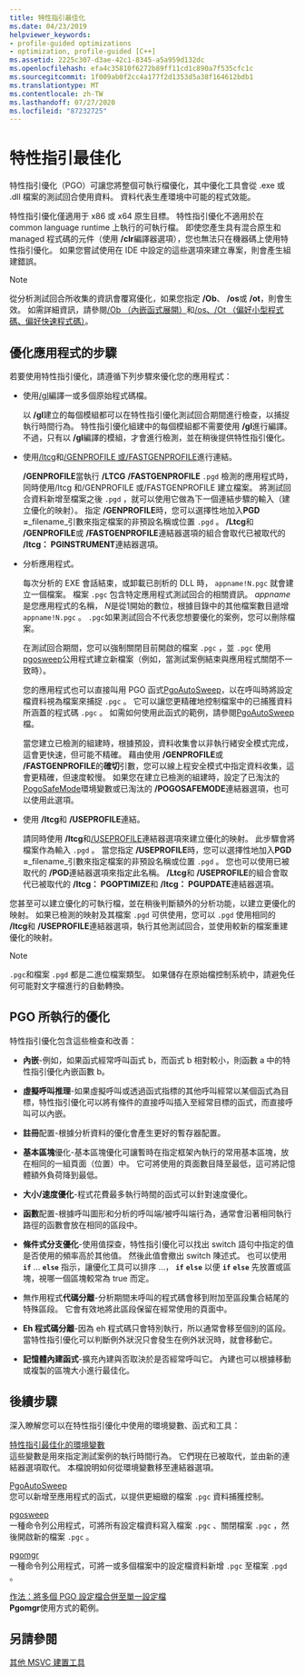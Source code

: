 ```yaml
---
title: 特性指引最佳化
ms.date: 04/23/2019
helpviewer_keywords:
- profile-guided optimizations
- optimization, profile-guided [C++]
ms.assetid: 2225c307-d3ae-42c1-8345-a5a959d132dc
ms.openlocfilehash: efa4c35810f6272b89ff11cd1c890a7f535cfc1c
ms.sourcegitcommit: 1f009ab0f2cc4a177f2d1353d5a38f164612bdb1
ms.translationtype: MT
ms.contentlocale: zh-TW
ms.lasthandoff: 07/27/2020
ms.locfileid: "87232725"
---
```

# <a name="profile-guided-optimizations"></a>特性指引最佳化

特性指引優化（PGO）可讓您將整個可執行檔優化，其中優化工具會從 .exe 或 .dll 檔案的測試回合使用資料。 資料代表生產環境中可能的程式效能。

特性指引優化僅適用于 x86 或 x64 原生目標。 特性指引優化不適用於在 common language runtime 上執行的可執行檔。 即使您產生具有混合原生和 managed 程式碼的元件（使用 **/clr**編譯器選項），您也無法只在機器碼上使用特性指引優化。 如果您嘗試使用在 IDE 中設定的這些選項來建立專案，則會產生組建錯誤。

> [!NOTE]
> 從分析測試回合所收集的資訊會覆寫優化，如果您指定 **/Ob**、 **/os**或 **/ot**，則會生效。 如需詳細資訊，請參閱[/Ob （內嵌函式展開）](reference/ob-inline-function-expansion.md)和[/os、/Ot （偏好小型程式碼、偏好快速程式碼）](reference/os-ot-favor-small-code-favor-fast-code.md)。

## <a name="steps-to-optimize-your-app"></a>優化應用程式的步驟

若要使用特性指引優化，請遵循下列步驟來優化您的應用程式：

- 使用[/gl](reference/gl-whole-program-optimization.md)編譯一或多個原始程式碼檔。

   以 **/gl**建立的每個模組都可以在特性指引優化測試回合期間進行檢查，以捕捉執行時間行為。 特性指引優化組建中的每個模組都不需要使用 **/gl**進行編譯。 不過，只有以 **/gl**編譯的模組，才會進行檢測，並在稍後提供特性指引優化。

- 使用[/ltcg](reference/ltcg-link-time-code-generation.md)和[/GENPROFILE 或/FASTGENPROFILE](reference/genprofile-fastgenprofile-generate-profiling-instrumented-build.md)進行連結。

   **/GENPROFILE**當執行 **/LTCG** **/FASTGENPROFILE** `.pgd` 檢測的應用程式時，同時使用/ltcg 和/GENPROFILE 或/FASTGENPROFILE 建立檔案。 將測試回合資料新增至檔案之後 `.pgd` ，就可以使用它做為下一個連結步驟的輸入（建立優化的映射）。 指定 **/GENPROFILE**時，您可以選擇性地加入**PGD =**_filename_引數來指定檔案的非預設名稱或位置 `.pgd` 。 **/Ltcg**和 **/GENPROFILE**或 **/FASTGENPROFILE**連結器選項的組合會取代已被取代的 **/ltcg： PGINSTRUMENT**連結器選項。

- 分析應用程式。

   每次分析的 EXE 會話結束，或卸載已剖析的 DLL 時， `appname!N.pgc` 就會建立一個檔案。 檔案 `.pgc` 包含特定應用程式測試回合的相關資訊。 *appname*是您應用程式的名稱， *N*是從1開始的數位，根據目錄中的其他檔案數目遞增 `appname!N.pgc` 。 `.pgc`如果測試回合不代表您想要優化的案例，您可以刪除檔案。

   在測試回合期間，您可以強制關閉目前開啟的檔案 `.pgc` ，並 `.pgc` 使用[pgosweep](pgosweep.md)公用程式建立新檔案（例如，當測試案例結束與應用程式關閉不一致時）。

   您的應用程式也可以直接叫用 PGO 函式[PgoAutoSweep](pgoautosweep.md)，以在呼叫時將設定檔資料視為檔案來捕捉 `.pgc` 。 它可以讓您更精確地控制檔案中的已捕獲資料所涵蓋的程式碼 `.pgc` 。 如需如何使用此函式的範例，請參閱[PgoAutoSweep](pgoautosweep.md)檔。

   當您建立已檢測的組建時，根據預設，資料收集會以非執行緒安全模式完成，這會更快速，但可能不精確。 藉由使用 **/GENPROFILE**或 **/FASTGENPROFILE**的**確切**引數，您可以線上程安全模式中指定資料收集，這會更精確，但速度較慢。 如果您在建立已檢測的組建時，設定了已淘汰的[PogoSafeMode](environment-variables-for-profile-guided-optimizations.md#pogosafemode)環境變數或已淘汰的 **/POGOSAFEMODE**連結器選項，也可以使用此選項。

- 使用 **/ltcg**和 **/USEPROFILE**連結。

   請同時使用 **/ltcg**和[/USEPROFILE](reference/useprofile.md)連結器選項來建立優化的映射。 此步驟會將檔案作為輸入 `.pgd` 。 當您指定 **/USEPROFILE**時，您可以選擇性地加入**PGD =**_filename_引數來指定檔案的非預設名稱或位置 `.pgd` 。 您也可以使用已被取代的 **/PGD**連結器選項來指定此名稱。 **/Ltcg**和 **/USEPROFILE**的組合會取代已被取代的 **/ltcg： PGOPTIMIZE**和 **/ltcg： PGUPDATE**連結器選項。

您甚至可以建立優化的可執行檔，並在稍後判斷額外的分析功能，以建立更優化的映射。 如果已檢測的映射及其檔案 `.pgd` 可供使用，您可以 `.pgd` 使用相同的 **/ltcg**和 **/USEPROFILE**連結器選項，執行其他測試回合，並使用較新的檔案重建優化的映射。

> [!NOTE]
> `.pgc`和檔案 `.pgd` 都是二進位檔案類型。 如果儲存在原始檔控制系統中，請避免任何可能對文字檔進行的自動轉換。

## <a name="optimizations-performed-by-pgo"></a>PGO 所執行的優化

特性指引優化包含這些檢查和改善：

- **內嵌**-例如，如果函式經常呼叫函式 b，而函式 b 相對較小，則函數 a 中的特性指引優化內嵌函數 b。

- **虛擬呼叫推理**-如果虛擬呼叫或透過函式指標的其他呼叫經常以某個函式為目標，特性指引優化可以將有條件的直接呼叫插入至經常目標的函式，而直接呼叫可以內嵌。

- **註冊**配置-根據分析資料的優化會產生更好的暫存器配置。

- **基本區塊**優化-基本區塊優化可讓暫時在指定框架內執行的常用基本區塊，放在相同的一組頁面（位置）中。 它可將使用的頁面數目降至最低，這可將記憶體額外負荷降到最低。

- **大小/速度優化**-程式花費最多執行時間的函式可以針對速度優化。

- **函數**配置-根據呼叫圖形和分析的呼叫端/被呼叫端行為，通常會沿著相同執行路徑的函數會放在相同的區段中。

- **條件式分支優化**-使用值探查，特性指引優化可以找出 switch 語句中指定的值是否使用的頻率高於其他值。  然後此值會撤出 switch 陳述式。  也可以使用 **`if`** ... **`else`** 指示，讓優化工具可以排序 ...， **`if`** **`else`** 以便 **`if`** **`else`** 先放置或區塊，視哪一個區塊較常為 true 而定。

- 無作用程式**代碼分離**-分析期間未呼叫的程式碼會移到附加至區段集合結尾的特殊區段。 它會有效地將此區段保留在經常使用的頁面中。

- **Eh 程式碼分離**-因為 eh 程式碼只會特別執行，所以通常會移至個別的區段。 當特性指引優化可以判斷例外狀況只會發生在例外狀況時，就會移動它。

- **記憶體內建函式**-擴充內建與否取決於是否經常呼叫它。 內建也可以根據移動或複製的區塊大小進行最佳化。

## <a name="next-steps"></a>後續步驟

深入瞭解您可以在特性指引優化中使用的環境變數、函式和工具：

[特性指引最佳化的環境變數](environment-variables-for-profile-guided-optimizations.md)<br/>
這些變數是用來指定測試案例的執行時間行為。 它們現在已被取代，並由新的連結器選項取代。 本檔說明如何從環境變數移至連結器選項。

[PgoAutoSweep](pgoautosweep.md)<br/>
您可以新增至應用程式的函式，以提供更細緻的檔案 `.pgc` 資料捕獲控制。

[pgosweep](pgosweep.md)<br/>
一種命令列公用程式，可將所有設定檔資料寫入檔案 `.pgc` 、關閉檔案 `.pgc` ，然後開啟新的檔案 `.pgc` 。

[pgomgr](pgomgr.md)<br/>
一種命令列公用程式，可將一或多個檔案中的設定檔資料新增 `.pgc` 至檔案 `.pgd` 。

[作法：將多個 PGO 設定檔合併至單一設定檔](how-to-merge-multiple-pgo-profiles-into-a-single-profile.md)<br/>
**Pgomgr**使用方式的範例。

## <a name="see-also"></a>另請參閱

[其他 MSVC 建置工具](reference/c-cpp-build-tools.md)
